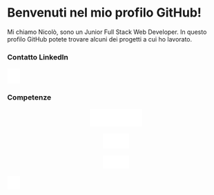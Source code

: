 <head>
  <!-- Altri tag head -->
  <link rel="stylesheet" href="[https://cdnjs.cloudflare.com/ajax/libs/font-awesome/6.5.2/css/all.min.css](https://cdnjs.cloudflare.com/ajax/libs/font-awesome/6.5.2/css/all.min.css)">
  <link href="https://cdn.jsdelivr.net/npm/bootstrap@5.3.3/dist/css/bootstrap.min.css" rel="stylesheet" integrity="sha384-QWTKZyjpPEjISv5WaRU9OFeRpok6YctnYmDr5pNlyT2bRjXh0JMhjY6hW+ALEwIH" crossorigin="anonymous">
</head>

# Benvenuti nel mio profilo GitHub!

Mi chiamo Nicolò, sono un Junior Full Stack Web Developer. In questo profilo GitHub potete trovare alcuni dei progetti a cui ho lavorato.

<div>
  <h3>Contatto LinkedIn</h3>
  <span>
    <a style="text-decoration:none" href="https://www.linkedin.com/in/nicol%C3%B2-manunta-5203332ba/">
      <img align="center" alt="Nicolò Manunta LinkedIn" width="30px" src="https://github.com/nicomanunta/icon/blob/main/linkedin.svg" />
    </a>
  </span>
</div>
 <h3>Competenze</h3>
 
<div style="display: flex; justify-content: center;">
 <img align="center" alt="html" width="30px" src="https://github.com/nicomanunta/icon/blob/main/html5.svg" />
 <img align="center" alt="css" width="30px" src="https://github.com/nicomanunta/icon/blob/main/css3-alt.svg" />
 <img align="center" alt="scss" width="30px" src="https://github.com/nicomanunta/icon/blob/main/sass.svg" />
 <img align="center" alt="bootstrap" width="30px" src="https://github.com/nicomanunta/icon/blob/main/bootstrap.svg" />
</div>
<br>
<div style="display: flex; justify-content: center;">
 <img align="center" alt="js" width="30px" src="https://github.com/nicomanunta/icon/blob/main/js.svg" />
 <img align="center" alt="vue" width="30px" src="https://github.com/nicomanunta/icon/blob/main/vuejs.svg" />
</div>
<br>
<div style="display: flex; justify-content: center;">
 <img align="center" alt="php" width="30px" src="https://github.com/nicomanunta/icon/blob/main/php.svg" />
 <img align="center" alt="laravel" width="30px" src="https://github.com/nicomanunta/icon/blob/main/laravel.svg" />
</div>
<br>
<a style="text-decoration:none" href="https://github.com/stars/nicomanunta/lists/top-progetti">
      <img align="center" alt="Nicolò Manunta GitHub" width="30px" src="https://github.com/nicomanunta/icon/blob/main/github.svg" />
</a>



